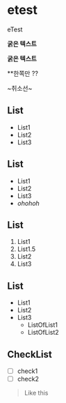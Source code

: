 # etest
eTest



**굵은 텍스트**

__굵은 텍스트__

**한쪽만 ??

~취소선~

## List
* List1
* List2
* List3

## List
- List1
- List2
- List3
- *ohohoh*

## List
1. List1
4. List1.5
2. List2
3. List3

## List
- List1
- List2
- List3
  - ListOfList1
  - ListOfList2

## CheckList
* [ ] check1
* [ ] check2

> Like this
